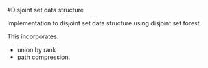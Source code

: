 #Disjoint set data structure

Implementation to disjoint set data structure using disjoint set forest.

This incorporates:
- union by rank 
- path compression.

